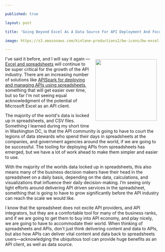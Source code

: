 ---
published: true
layout: post
title: 'Going Beyond Excel As A Data Source For API Deployment And Focusing On It As An API Client'
image: https://s3.amazonaws.com/kinlane-productions2/bw-icons/bw-excel-icon.jpg
---

<p><a href="http://spreadsheets.apievangelist.com/"><img style="padding: 10px;" src="https://s3.amazonaws.com/kinlane-productions2/bw-icons/bw-excel-icon.jpg" alt="" width="200" align="right" /></a>
<p>I've said it before, and I will say it again &mdash; <a href="http://spreadsheets.apievangelist.com/">Excel and spreadsheets</a>&nbsp;will continue to be super critical for the growth of the API industry. There are an increasing number of solutions like <a href="https://bit.ly/1sgwGpq">APISpark for deploying and managing APIs using spreadsheets</a>, something that will get easier over time, but so far I'm not seeing equal acknowledgment of the potential of Microsoft Excel as an API client.
<p>The majority of the world's data is locked up in spreadsheets, and CSV files. Something I learned during my short time in Washington DC, is that the API community is going to have to court the legions of data stewards who spend their days in spreadsheets at the companies, and government agencies around the world, if we are going to be successful. The tooling for deploying APIs from spreadsheets has emerged, but we have a lot of work ahead to make them simpler and easier to use.
<p>With the majority of the worlds data locked up in spreadsheets, this also means many of the business decision makers have their head in the spreadsheet on a daily basis, depending on the data, calculations, and visualizations that influence their daily decision-making. I&rsquo;m seeing only light efforts around delivering API driven services in the spreadsheet, something that is going to have to grow significantly before the API industry can reach the scale we would like.
<p>I know that the spreadsheet does not excite API providers, and API integrators, but they are a comfortable tool for many of the business ranks, and if we are going to get them to buy into API economy, and play nicely, we are going to have to accommodate their world. When thinking of spreadsheets and APIs, don't just think delivering content and data to APIs, but also how APIs can deliver vital content and data back to spreadsheets users&mdash;acknowledging the ubiquitous tool can provide huge benefits as an API client, as well as data source.

